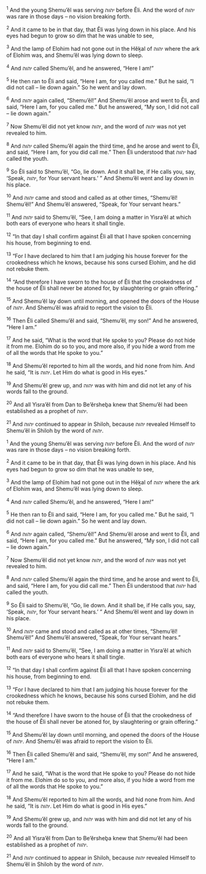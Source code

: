 <sup>1</sup> And the young Shemu’ĕl was serving יהוה before Ĕli. And the word of יהוה was rare in those days – no vision breaking forth.

<sup>2</sup> And it came to be in that day, that Ĕli was lying down in his place. And his eyes had begun to grow so dim that he was unable to see,

<sup>3</sup> And the lamp of Elohim had not gone out in the Hĕḵal of יהוה where the ark of Elohim was, and Shemu’ĕl was lying down to sleep.

<sup>4</sup> And יהוה called Shemu’ĕl, and he answered, “Here I am!”

<sup>5</sup> He then ran to Ĕli and said, “Here I am, for you called me.” But he said, “I did not call – lie down again.” So he went and lay down.

<sup>6</sup> And יהוה again called, “Shemu’ĕl!” And Shemu’ĕl arose and went to Ĕli, and said, “Here I am, for you called me.” But he answered, “My son, I did not call – lie down again.”

<sup>7</sup> Now Shemu’ĕl did not yet know יהוה, and the word of יהוה was not yet revealed to him.

<sup>8</sup> And יהוה called Shemu’ĕl again the third time, and he arose and went to Ĕli, and said, “Here I am, for you did call me.” Then Ĕli understood that יהוה had called the youth.

<sup>9</sup> So Ĕli said to Shemu’ĕl, “Go, lie down. And it shall be, if He calls you, say, ‘Speak, יהוה, for Your servant hears.’ ” And Shemu’ĕl went and lay down in his place.

<sup>10</sup> And יהוה came and stood and called as at other times, “Shemu’ĕl! Shemu’ĕl!” And Shemu’ĕl answered, “Speak, for Your servant hears.”

<sup>11</sup> And יהוה said to Shemu’ĕl, “See, I am doing a matter in Yisra’ĕl at which both ears of everyone who hears it shall tingle.

<sup>12</sup> “In that day I shall confirm against Ĕli all that I have spoken concerning his house, from beginning to end.

<sup>13</sup> “For I have declared to him that I am judging his house forever for the crookedness which he knows, because his sons cursed Elohim, and he did not rebuke them.

<sup>14</sup> “And therefore I have sworn to the house of Ĕli that the crookedness of the house of Ĕli shall never be atoned for, by slaughtering or grain offering.”

<sup>15</sup> And Shemu’ĕl lay down until morning, and opened the doors of the House of יהוה. And Shemu’ĕl was afraid to report the vision to Ĕli.

<sup>16</sup> Then Ĕli called Shemu’ĕl and said, “Shemu’ĕl, my son!” And he answered, “Here I am.”

<sup>17</sup> And he said, “What is the word that He spoke to you? Please do not hide it from me. Elohim do so to you, and more also, if you hide a word from me of all the words that He spoke to you.”

<sup>18</sup> And Shemu’ĕl reported to him all the words, and hid none from him. And he said, “It is יהוה. Let Him do what is good in His eyes.”

<sup>19</sup> And Shemu’ĕl grew up, and יהוה was with him and did not let any of his words fall to the ground.

<sup>20</sup> And all Yisra’ĕl from Dan to Be’ĕrsheḇa knew that Shemu’ĕl had been established as a prophet of יהוה.

<sup>21</sup> And יהוה continued to appear in Shiloh, because יהוה revealed Himself to Shemu’ĕl in Shiloh by the word of יהוה.

<sup>1</sup> And the young Shemu’ĕl was serving יהוה before Ĕli. And the word of יהוה was rare in those days – no vision breaking forth.

<sup>2</sup> And it came to be in that day, that Ĕli was lying down in his place. And his eyes had begun to grow so dim that he was unable to see,

<sup>3</sup> And the lamp of Elohim had not gone out in the Hĕḵal of יהוה where the ark of Elohim was, and Shemu’ĕl was lying down to sleep.

<sup>4</sup> And יהוה called Shemu’ĕl, and he answered, “Here I am!”

<sup>5</sup> He then ran to Ĕli and said, “Here I am, for you called me.” But he said, “I did not call – lie down again.” So he went and lay down.

<sup>6</sup> And יהוה again called, “Shemu’ĕl!” And Shemu’ĕl arose and went to Ĕli, and said, “Here I am, for you called me.” But he answered, “My son, I did not call – lie down again.”

<sup>7</sup> Now Shemu’ĕl did not yet know יהוה, and the word of יהוה was not yet revealed to him.

<sup>8</sup> And יהוה called Shemu’ĕl again the third time, and he arose and went to Ĕli, and said, “Here I am, for you did call me.” Then Ĕli understood that יהוה had called the youth.

<sup>9</sup> So Ĕli said to Shemu’ĕl, “Go, lie down. And it shall be, if He calls you, say, ‘Speak, יהוה, for Your servant hears.’ ” And Shemu’ĕl went and lay down in his place.

<sup>10</sup> And יהוה came and stood and called as at other times, “Shemu’ĕl! Shemu’ĕl!” And Shemu’ĕl answered, “Speak, for Your servant hears.”

<sup>11</sup> And יהוה said to Shemu’ĕl, “See, I am doing a matter in Yisra’ĕl at which both ears of everyone who hears it shall tingle.

<sup>12</sup> “In that day I shall confirm against Ĕli all that I have spoken concerning his house, from beginning to end.

<sup>13</sup> “For I have declared to him that I am judging his house forever for the crookedness which he knows, because his sons cursed Elohim, and he did not rebuke them.

<sup>14</sup> “And therefore I have sworn to the house of Ĕli that the crookedness of the house of Ĕli shall never be atoned for, by slaughtering or grain offering.”

<sup>15</sup> And Shemu’ĕl lay down until morning, and opened the doors of the House of יהוה. And Shemu’ĕl was afraid to report the vision to Ĕli.

<sup>16</sup> Then Ĕli called Shemu’ĕl and said, “Shemu’ĕl, my son!” And he answered, “Here I am.”

<sup>17</sup> And he said, “What is the word that He spoke to you? Please do not hide it from me. Elohim do so to you, and more also, if you hide a word from me of all the words that He spoke to you.”

<sup>18</sup> And Shemu’ĕl reported to him all the words, and hid none from him. And he said, “It is יהוה. Let Him do what is good in His eyes.”

<sup>19</sup> And Shemu’ĕl grew up, and יהוה was with him and did not let any of his words fall to the ground.

<sup>20</sup> And all Yisra’ĕl from Dan to Be’ĕrsheḇa knew that Shemu’ĕl had been established as a prophet of יהוה.

<sup>21</sup> And יהוה continued to appear in Shiloh, because יהוה revealed Himself to Shemu’ĕl in Shiloh by the word of יהוה.

